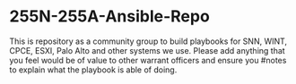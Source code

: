 # 255N-255A-Ansible-Repo
This is repository as a community group to build playbooks for SNN, WINT, CPCE, ESXI, Palo Alto and other systems we use. Please add anything that you feel would be of value to other warrant officers and ensure you #notes to explain what the playbook is able of doing. 
